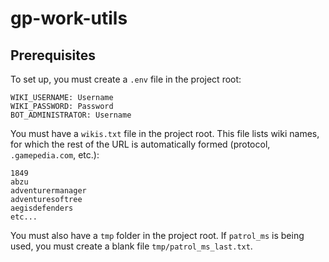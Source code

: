 # gp-work-utils
## Prerequisites
To set up, you must create a `.env` file in the project root:
```
WIKI_USERNAME: Username
WIKI_PASSWORD: Password
BOT_ADMINISTRATOR: Username
```

You must have a `wikis.txt` file in the project root. This file lists wiki names, for which the rest of the URL is 
automatically formed (protocol, `.gamepedia.com`, etc.):
```
1849
abzu
adventurermanager
adventuresoftree
aegisdefenders
etc...
```

You must also have a `tmp` folder in the project root. If `patrol_ms` is being used, you must create a blank file 
`tmp/patrol_ms_last.txt`.
